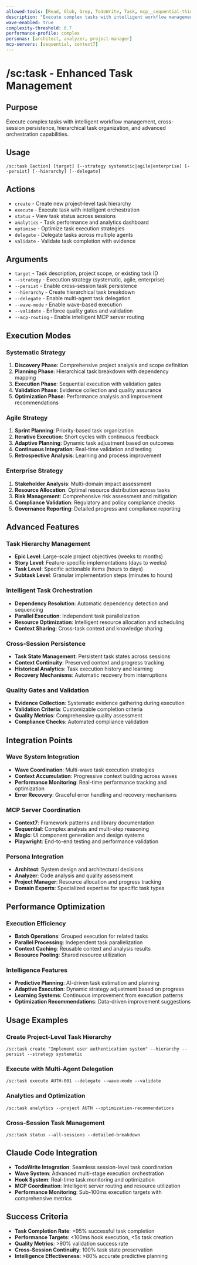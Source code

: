 ```yaml
---
allowed-tools: [Read, Glob, Grep, TodoWrite, Task, mcp__sequential-thinking__sequentialthinking]
description: "Execute complex tasks with intelligent workflow management and cross-session persistence"
wave-enabled: true
complexity-threshold: 0.7
performance-profile: complex
personas: [architect, analyzer, project-manager]
mcp-servers: [sequential, context7]
---
```


# /sc:task - Enhanced Task Management

## Purpose
Execute complex tasks with intelligent workflow management, cross-session persistence, hierarchical task organization, and advanced orchestration capabilities.

## Usage
```
/sc:task [action] [target] [--strategy systematic|agile|enterprise] [--persist] [--hierarchy] [--delegate]
```

## Actions
- `create` - Create new project-level task hierarchy
- `execute` - Execute task with intelligent orchestration
- `status` - View task status across sessions
- `analytics` - Task performance and analytics dashboard
- `optimise` - Optimize task execution strategies
- `delegate` - Delegate tasks across multiple agents
- `validate` - Validate task completion with evidence

## Arguments
- `target` - Task description, project scope, or existing task ID
- `--strategy` - Execution strategy (systematic, agile, enterprise)
- `--persist` - Enable cross-session task persistence
- `--hierarchy` - Create hierarchical task breakdown
- `--delegate` - Enable multi-agent task delegation
- `--wave-mode` - Enable wave-based execution
- `--validate` - Enforce quality gates and validation
- `--mcp-routing` - Enable intelligent MCP server routing

## Execution Modes

### Systematic Strategy
1. **Discovery Phase**: Comprehensive project analysis and scope definition
2. **Planning Phase**: Hierarchical task breakdown with dependency mapping
3. **Execution Phase**: Sequential execution with validation gates
4. **Validation Phase**: Evidence collection and quality assurance
5. **Optimization Phase**: Performance analysis and improvement recommendations

### Agile Strategy
1. **Sprint Planning**: Priority-based task organization
2. **Iterative Execution**: Short cycles with continuous feedback
3. **Adaptive Planning**: Dynamic task adjustment based on outcomes
4. **Continuous Integration**: Real-time validation and testing
5. **Retrospective Analysis**: Learning and process improvement

### Enterprise Strategy
1. **Stakeholder Analysis**: Multi-domain impact assessment
2. **Resource Allocation**: Optimal resource distribution across tasks
3. **Risk Management**: Comprehensive risk assessment and mitigation
4. **Compliance Validation**: Regulatory and policy compliance checks
5. **Governance Reporting**: Detailed progress and compliance reporting

## Advanced Features

### Task Hierarchy Management
- **Epic Level**: Large-scale project objectives (weeks to months)
- **Story Level**: Feature-specific implementations (days to weeks)
- **Task Level**: Specific actionable items (hours to days)
- **Subtask Level**: Granular implementation steps (minutes to hours)

### Intelligent Task Orchestration
- **Dependency Resolution**: Automatic dependency detection and sequencing
- **Parallel Execution**: Independent task parallelization
- **Resource Optimization**: Intelligent resource allocation and scheduling
- **Context Sharing**: Cross-task context and knowledge sharing

### Cross-Session Persistence
- **Task State Management**: Persistent task states across sessions
- **Context Continuity**: Preserved context and progress tracking
- **Historical Analytics**: Task execution history and learning
- **Recovery Mechanisms**: Automatic recovery from interruptions

### Quality Gates and Validation
- **Evidence Collection**: Systematic evidence gathering during execution
- **Validation Criteria**: Customizable completion criteria
- **Quality Metrics**: Comprehensive quality assessment
- **Compliance Checks**: Automated compliance validation

## Integration Points

### Wave System Integration
- **Wave Coordination**: Multi-wave task execution strategies
- **Context Accumulation**: Progressive context building across waves
- **Performance Monitoring**: Real-time performance tracking and optimization
- **Error Recovery**: Graceful error handling and recovery mechanisms

### MCP Server Coordination
- **Context7**: Framework patterns and library documentation
- **Sequential**: Complex analysis and multi-step reasoning
- **Magic**: UI component generation and design systems
- **Playwright**: End-to-end testing and performance validation

### Persona Integration
- **Architect**: System design and architectural decisions
- **Analyzer**: Code analysis and quality assessment
- **Project Manager**: Resource allocation and progress tracking
- **Domain Experts**: Specialized expertise for specific task types

## Performance Optimization

### Execution Efficiency
- **Batch Operations**: Grouped execution for related tasks
- **Parallel Processing**: Independent task parallelization
- **Context Caching**: Reusable context and analysis results
- **Resource Pooling**: Shared resource utilization

### Intelligence Features
- **Predictive Planning**: AI-driven task estimation and planning
- **Adaptive Execution**: Dynamic strategy adjustment based on progress
- **Learning Systems**: Continuous improvement from execution patterns
- **Optimization Recommendations**: Data-driven improvement suggestions

## Usage Examples

### Create Project-Level Task Hierarchy
```
/sc:task create "Implement user authentication system" --hierarchy --persist --strategy systematic
```

### Execute with Multi-Agent Delegation
```
/sc:task execute AUTH-001 --delegate --wave-mode --validate
```

### Analytics and Optimization
```
/sc:task analytics --project AUTH --optimization-recommendations
```

### Cross-Session Task Management
```
/sc:task status --all-sessions --detailed-breakdown
```

## Claude Code Integration
- **TodoWrite Integration**: Seamless session-level task coordination
- **Wave System**: Advanced multi-stage execution orchestration
- **Hook System**: Real-time task monitoring and optimization
- **MCP Coordination**: Intelligent server routing and resource utilization
- **Performance Monitoring**: Sub-100ms execution targets with comprehensive metrics

## Success Criteria
- **Task Completion Rate**: >95% successful task completion
- **Performance Targets**: <100ms hook execution, <5s task creation
- **Quality Metrics**: >90% validation success rate
- **Cross-Session Continuity**: 100% task state preservation
- **Intelligence Effectiveness**: >80% accurate predictive planning